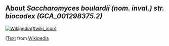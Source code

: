 
About *Saccharomyces boulardii (nom. inval.) str. biocodex (GCA\_001298375.2)* 
--------------------------------------------------------------

[![Wikipedia](/img/wikipedia_logo_v2_en.png){#wiki_icon}](http://en.wikipedia.org)


([Text](http://en.wikipedia.org) from [Wikipedia](http://en.wikipedia.org/) 


